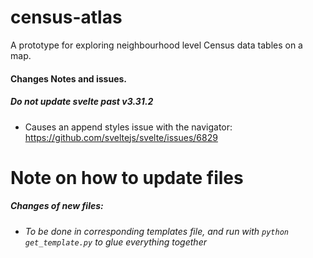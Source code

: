 # census-atlas
A prototype for exploring neighbourhood level Census data tables on a map.




#### Changes Notes and issues.
##### Do not update svelte past v3.31.2  
 - Causes an append styles issue with the navigator:
https://github.com/sveltejs/svelte/issues/6829

# Note on how to update files
##### Changes of new files:
 - *To be done in corresponding templates file, and run with `python get_template.py`  to glue everything together*
